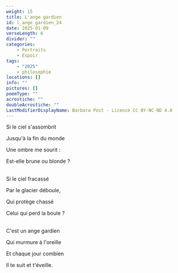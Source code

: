 ```yaml
---
weight: 15
title: L'ange gardien
id: l_ange_gardien_24
date: 2025-01-09
verseLength: 6
divider: ""
categories:
    - Portraits
    - Espoir
tags:
    - "2025"
    - philosophie
locations: []
info: ""
pictures: []
poemType: ""
acrostiche: ""
doubleAcrostiche: ""
LastModifierDisplayName: Barbara Post - Licence CC BY-NC-ND 4.0
---
```

Si le ciel s'assombrit

Jusqu'à la fin du monde

Une ombre me sourit :

Est-elle brune ou blonde ?

 \
Si le ciel fracassé

Par le glacier déboule,

Qui protège chassé

Celui qui perd la boule ?

 \
C'est un ange gardien

Qui murmure à l'oreille

Et chaque jour combien

Il te suit et t'éveille.
